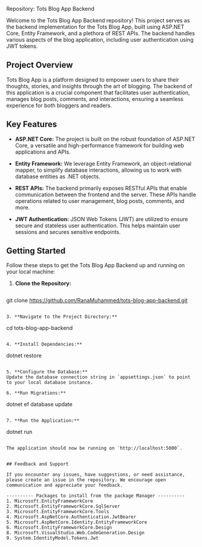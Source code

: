 Repository: Tots Blog App Backend

Welcome to the Tots Blog App Backend repository! This project serves as the backend implementation for the Tots Blog App, built using ASP.NET Core, Entity Framework, and a plethora of REST APIs. The backend handles various aspects of the blog application, including user authentication using JWT tokens.

## Project Overview

Tots Blog App is a platform designed to empower users to share their thoughts, stories, and insights through the art of blogging. The backend of this application is a crucial component that facilitates user authentication, manages blog posts, comments, and interactions, ensuring a seamless experience for both bloggers and readers.

## Key Features

- **ASP.NET Core:** The project is built on the robust foundation of ASP.NET Core, a versatile and high-performance framework for building web applications and APIs.

- **Entity Framework:** We leverage Entity Framework, an object-relational mapper, to simplify database interactions, allowing us to work with database entities as .NET objects.

- **REST APIs:** The backend primarily exposes RESTful APIs that enable communication between the frontend and the server. These APIs handle operations related to user management, blog posts, comments, and more.

- **JWT Authentication:** JSON Web Tokens (JWT) are utilized to ensure secure and stateless user authentication. This helps maintain user sessions and secures sensitive endpoints.

## Getting Started

Follow these steps to get the Tots Blog App Backend up and running on your local machine:

1. **Clone the Repository:**
    ```
  git clone https://github.com/RanaMuhammed/tots-blog-app-backend.git
   ```

3. **Navigate to the Project Directory:**
   ```
   cd tots-blog-app-backend
   ```

4. **Install Dependencies:**
   ```
   dotnet restore
   ```

5. **Configure the Database:**
   Update the database connection string in `appsettings.json` to point to your local database instance.

6. **Run Migrations:**
   ```
   dotnet ef database update
   ```

7. **Run the Application:**
   ```
   dotnet run
   ```

The application should now be running on `http://localhost:5000`.


## Feedback and Support

If you encounter any issues, have suggestions, or need assistance, please create an issue in the repository. We encourage open communication and appreciate your feedback.

---------- Packages to install from the package Manager ----------
1. Microsoft.EntityFrameworkCore
2. Microsoft.EntityFrameworkCore.SqlServer
3. Microsoft.EntityFrameworkCore.Tools
4. Microsoft.AspNetCore.Authentication.JwtBearer
5. Microsoft.AspNetCore.Identity.EntityFrameworkCore
6. Microsoft.EntityFrameworkCore.Design
8. Microsoft.VisualStudio.Web.CodeGeneration.Design
9. System.IdentityModel.Tokens.Jwt
